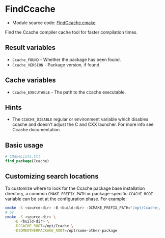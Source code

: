 <!-- This is auto-generated file. -->
# FindCcache

* Module source code: [FindCcache.cmake](https://github.com/petk/php-build-system/blob/master/cmake/cmake/modules/FindCcache.cmake)

Find the Ccache compiler cache tool for faster compilation times.

## Result variables

* `Ccache_FOUND` - Whether the package has been found.
* `Ccache_VERSION` - Package version, if found.

## Cache variables

* `Ccache_EXECUTABLE` - The path to the ccache executable.

## Hints

* The `CCACHE_DISABLE` regular or environment variable which disables ccache and
  doesn't adjust the C and CXX launcher. For more info see Ccache documentation.

## Basic usage

```cmake
# CMakeLists.txt
find_package(Ccache)
```

## Customizing search locations

To customize where to look for the Ccache package base
installation directory, a common `CMAKE_PREFIX_PATH` or
package-specific `CCACHE_ROOT` variable can be set at
the configuration phase. For example:

```sh
cmake -S <source-dir> -B <build-dir> -DCMAKE_PREFIX_PATH="/opt/Ccache;/opt/some-other-package"
# or
cmake -S <source-dir> \
    -B <build-dir> \
    -DCCACHE_ROOT=/opt/Ccache \
    -DSOMEOTHERPACKAGE_ROOT=/opt/some-other-package
```
